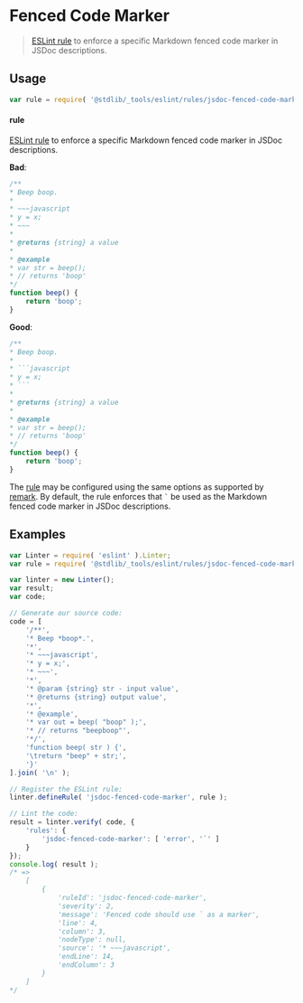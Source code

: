 <!--

@license Apache-2.0

Copyright (c) 2018 The Stdlib Authors.

Licensed under the Apache License, Version 2.0 (the "License");
you may not use this file except in compliance with the License.
You may obtain a copy of the License at

   http://www.apache.org/licenses/LICENSE-2.0

Unless required by applicable law or agreed to in writing, software
distributed under the License is distributed on an "AS IS" BASIS,
WITHOUT WARRANTIES OR CONDITIONS OF ANY KIND, either express or implied.
See the License for the specific language governing permissions and
limitations under the License.

-->

# Fenced Code Marker

> [ESLint rule][eslint-rules] to enforce a specific Markdown fenced code marker in JSDoc descriptions.

<section class="intro">

</section>

<!-- /.intro -->

<section class="usage">

## Usage

```javascript
var rule = require( '@stdlib/_tools/eslint/rules/jsdoc-fenced-code-marker' );
```

#### rule

[ESLint rule][eslint-rules] to enforce a specific Markdown fenced code marker in JSDoc descriptions.

**Bad**:

<!-- eslint-disable stdlib/jsdoc-fenced-code-marker, stdlib/jsdoc-markdown-remark -->

```javascript
/**
* Beep boop.
*
* ~~~javascript
* y = x;
* ~~~
*
* @returns {string} a value
*
* @example
* var str = beep();
* // returns 'boop'
*/
function beep() {
    return 'boop';
}
```

**Good**:

````javascript
/**
* Beep boop.
*
* ```javascript
* y = x;
* ```
*
* @returns {string} a value
*
* @example
* var str = beep();
* // returns 'boop'
*/
function beep() {
    return 'boop';
}
````

The [rule][eslint-rules] may be configured using the same options as supported by [remark][remark-lint-fenced-code-marker]. By default, the rule enforces that `` ` `` be used as the Markdown fenced code marker in JSDoc descriptions.

</section>

<!-- /.usage -->

<section class="examples">

## Examples

<!-- eslint no-undef: "error" -->

```javascript
var Linter = require( 'eslint' ).Linter;
var rule = require( '@stdlib/_tools/eslint/rules/jsdoc-fenced-code-marker' );

var linter = new Linter();
var result;
var code;

// Generate our source code:
code = [
    '/**',
    '* Beep *boop*.',
    '*',
    '* ~~~javascript',
    '* y = x;',
    '* ~~~',
    '*',
    '* @param {string} str - input value',
    '* @returns {string} output value',
    '*',
    '* @example',
    '* var out = beep( "boop" );',
    '* // returns "beepboop"',
    '*/',
    'function beep( str ) {',
    '\treturn "beep" + str;',
    '}'
].join( '\n' );

// Register the ESLint rule:
linter.defineRule( 'jsdoc-fenced-code-marker', rule );

// Lint the code:
result = linter.verify( code, {
    'rules': {
        'jsdoc-fenced-code-marker': [ 'error', '`' ]
    }
});
console.log( result );
/* =>
    [
        {
            'ruleId': 'jsdoc-fenced-code-marker',
            'severity': 2,
            'message': 'Fenced code should use ` as a marker',
            'line': 4,
            'column': 3,
            'nodeType': null,
            'source': '* ~~~javascript',
            'endLine': 14,
            'endColumn': 3
        }
    ]
*/
```

</section>

<!-- /.examples -->

<section class="links">

[eslint-rules]: https://eslint.org/docs/developer-guide/working-with-rules

[remark-lint-fenced-code-marker]: https://github.com/remarkjs/remark-lint/tree/19150d94f89f7a0d94d083417890236d11839641/packages/remark-lint-fenced-code-marker

</section>

<!-- /.links -->
